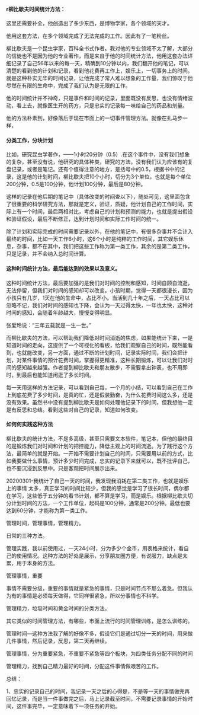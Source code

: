 #### **r柳比歇夫时间统计方法：**

这里还需要补全，他创造出了多少东西，是博物学家，各个领域的天才。

他用这套方法，在多个领域完成了无法完成的工作。因此有了一笔粉丝。

柳比歇夫是一个昆虫学家，百科全书式作者。我对他的专业领域不太了解，大部分的信徒也不是因为他的专业著作，而是来自于他的时间统计方法，他用这套办法详细记录了自己56年以来的每一天，精确到10分钟以内，我们翻开他的笔记，可以清楚的看到他的计划和记录，看到他花费再工作上，娱乐上，一切事务上的时间。就是这种朴实无华的时间记录，让他完成了常人难以想象的工作量，我们惊叹于他尽然在有限的生命中，完成了我们认为是无限的工作。



他的时间统计并不神奇，只是事件和时间的记录，里面既没有反思，也没有情绪波动，看上去，就像医生开的药方，只是忠实的记录每一味给自己的药品和剂量。





他的方法朴素到，好像落后于现在市面上的一切事件管理方法。就像在扎马步一样，

#### **分类工作，分块计划**

比如，研究昆虫学著作，——1小时20分钟（0.5）.在这个事件中，没有我们想象的复杂，甚至没有说，他研究的具体种类，研究的方法，没有我们认为应该有的复盘记录，或者是笔记。还有个值得注意的地方，是括号中的0.5，根据书中的记录，这是他的计划时间，柳比歇夫把10个小时，切分为3个单位，也就是每个单位200分钟，0.5是100分钟，他计划100分钟，最后是80分钟。



这样的记录在他后期的笔记中（具体改变的时间查以下），随处可见，这里面包含了很重要的科学研究方法，那就是定义，验证，质疑，他计划自己的工作时间，实际上有一个时间，最后两相对比，考虑自己的计划和预测的能力，也就是提出假设和验证假设，最后不断修正，达到计划时间和实际工作时间的统一。



除了计划和实际完成的时间需要记录以外，在他的笔记中，有很多杂事并不会计入最终的时间，比如一天工作6小时，这6个小时是纯粹的工作时间，其它娱乐休息，杂事，都不在其中，我们把这些工作称为第一类工作，其余的是第二类工作，只是记录，并不会纳入总时间计算。



#### **这种时间统计方法，最后能达到的效果以及意义。**

这种时间统计方法，最后要加强的是我们对时间的控制和感知，时间自顾自流逝，无法停留，但我们对时间的感知却可以改变。小孩时期，觉得一天都很漫长，因为小孩只有几岁，1天在他的生命中，占比不小。当活到几十年之后，一天占比可以忽略不记，我们对时间的感知也下降，会认为一天过得太快，一年也太快，这种对时间的感知，会随着年龄越大，慢慢变得明显。



张爱玲说：“三年五载就是一生一世。”



而柳比歇夫的方法，可以帮助我们降低对时间消逝的焦虑，如果能统计下来，一是知道时间的走向，这提供了一个可视化的看板，给我们观察自己的时间，既然能看到，也就能改变，另一方面，通过不断的计划时间，记录实际时间，我们会把计划，对某件事情的预计花费时间，掌握得更精准，这种长期锻炼，可以让我们对时间的感知越来越强。作者提到柳比歇夫和朋友散步，不需要拿出钟表，也不用即时，到最后也能知道闲逛了多长时间。



每一天用这样的方法记录，可以看到自己每，一个月的小结，可以看到自己在工作上到底花费了多少时间，是真的忙，还是假装勤奋，为什么花费时间这么多，还是没有效果。虽然书中没有提到柳比歇夫是如何处理他记录下的时间，但我想他一定是有反思和总结。看到这些对自己的记录，知道如何改变。



#### **如何何实践这种方法**

柳比歇夫的统计方法，不是多高级，甚至只需要文本软件，笔记本，但他的最终目的是锻炼我们对时间和计划的把控能力，降低主观上的时间流逝。为了践行这个方法，最简单的就是开始。一开始不需要计划自己的时间，只需要用以前的方式，比如我要做什么事情，预计多少时间完成，忠实的记录下来就可以，既不批评自己，也不要沉浸到反思中。只是客观把时间展示出来。



20200301-我统计了自己一天的时间，我发现我消耗在第二类工作，也就是娱乐上的事情 太多，真正学习的时间比较少，但我的感觉是学习了很长时间，偶尔都在学习，这些低于五分钟的看书计划，都不算是学习，而是娱乐。根据柳比歇夫切分计划时间的方法，一个工作单位，起码是100分钟，通常是200分钟。最低也要达到60分钟，才能称为第一类工作。

管理时间，管理事情，管理精力。

日常的三种方法。

管理实践，我以前使用过，一天24小时，分为多少个金币，用表格来统计，看自己的使用情况。这种方法的好处是展示，分享朋友圈方便，有说服力，缺点是太累，用于本身的方法。

管理事情，重要

事情不需要分级，重要的事情就是紧急的事情，只是时间节点不那么着急。但我认为有的事情是必须每天做得，它同样很紧急，所以分事情也不科学。

管理精力，垃圾时间和黄金时间的分类方法。



其它类似的时间管理方法，有哪些，市面上流行的时间管理训练，是怎么训练的。

管理时间—这种方法我了解的好像不多，假设它们是通过切分一天的时间，用来做几件事情，然后记录，反思，第二天再继续。



管理事情，分为重要紧急，不重要不紧急等四个板块，为四类任务分配不同的时间

管理精力，找到自己精力最好的时间，分配这件事情做艰苦的工作。



总结：

1、忠实的记录自己的时间，我记录一天之后的心得是，不是等一天的事情做完再回忆记录，而是当一件事做完之后，马上记录截至时间，不需要记录事情的开始时间，这件事完毕，一定意味着下一项任务的开始。